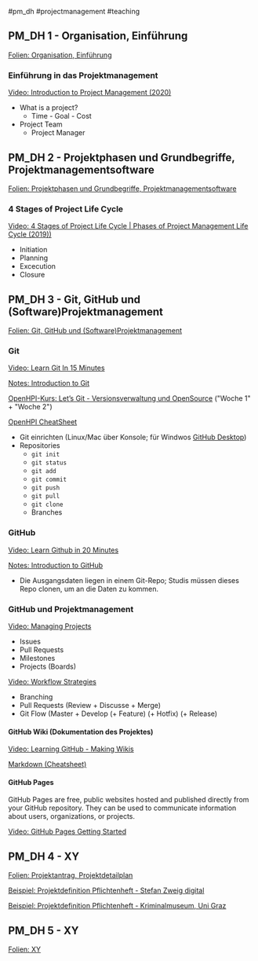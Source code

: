 #pm_dh #projectmanagement #teaching 

## PM_DH 1 - Organisation, Einführung

[Folien: Organisation, Einführung](https://docs.google.com/presentation/d/1dRN373oRK28bFPUaIfzh-N9PKwP5JAR4ZLxnHmT-eiI/edit?usp=sharing)

### Einführung in das Projektmanagement

[Video: Introduction to Project Management (2020)](https://www.youtube.com/watch?v=rBSCvPYGnTc&t=1667s)

* What is a project?
  * Time - Goal - Cost
* Project Team
  * Project Manager

## PM_DH 2 - Projektphasen und Grundbegriffe, Projektmanagementsoftware

[Folien: Projektphasen und Grundbegriffe, Projektmanagementsoftware](https://docs.google.com/presentation/d/18ucIkRPNlM6gsy5Vqe3S_mB0-HHWMgYNKhmPKUKs_pY/edit?usp=sharing)

### 4 Stages of Project Life Cycle

[Video: 4 Stages of Project Life Cycle | Phases of Project Management Life Cycle (2019))](https://www.youtube.com/watch?v=N3N9-RLSbvo)

* Initiation
* Planning
* Excecution
* Closure

## PM_DH 3 - Git, GitHub und (Software)Projektmanagement

[Folien: Git, GitHub und (Software)Projektmanagement](https://docs.google.com/presentation/d/1CtEpMq80aqKTTsGwFFmxbzRFuVQuhR3IKLHQ_bHl-rw/edit?usp=sharing)

### Git

[Video: Learn Git In 15 Minutes](https://www.youtube.com/watch?v=USjZcfj8yxE)

[Notes: Introduction to Git](https://www.notion.so/Introduction-to-Git-ac396a0697704709a12b6a0e545db049)

[OpenHPI-Kurs: Let’s Git - Versionsverwaltung und OpenSource](https://open.hpi.de/courses/git2020/items/3sXmcWVGB2ZXM5m316du2C) ("Woche 1" + "Woche 2")

[OpenHPI CheatSheet](https://github.com/chpollin/Teaching/tree/master/PM/Git/Cheatsheetv3.pdf)

* Git einrichten (Linux/Mac über Konsole; für Windwos [GitHub Desktop](https://desktop.github.com/))
* Repositories
  * `git init`
  * `git status`
  * `git add`
  * `git commit`
  * `git push`
  * `git pull`
  * `git clone`
  * Branches

### GitHub

[Video: Learn Github in 20 Minutes](https://www.youtube.com/watch?v=USjZcfj8yxE)

[Notes: Introduction to GitHub](https://www.notion.so/Introduction-to-GitHub-202af6f64bbd4299b15f238dcd09d2a7)

* Die Ausgangsdaten liegen in einem Git-Repo; Studis müssen dieses Repo clonen, um an die Daten zu kommen. 

### GitHub und Projektmanagement

[Video: Managing Projects](https://www.youtube.com/watch?v=nI5VdsVl0FM)

* Issues
* Pull Requests
* Milestones
* Projects (Boards)

[Video: Workflow Strategies](https://www.youtube.com/watch?v=aJnFGMclhU8)

* Branching
* Pull Requests (Review + Discusse + Merge) 
* Git Flow (Master + Develop (+ Feature) (+ Hotfix) (+ Release)

#### GitHub Wiki (Dokumentation des Projektes)

[Video: Learning GitHub - Making Wikis](https://www.youtube.com/watch?v=bnMl0d-RcPQ)

[Markdown (Cheatsheet)](https://github.com/adam-p/markdown-here/wiki/Markdown-Cheatsheet)

#### GitHub Pages

GitHub Pages are free, public websites hosted and published directly from your GitHub repository. They can be used to communicate information about users, organizations, or projects.

[Video: GitHub Pages Getting Started](https://www.youtube.com/watch?v=RaKX4A5EiQo)

## PM_DH 4 - XY

[Folien: Projektantrag, Projektdetailplan](https://docs.google.com/presentation/d/1TeztL5tN1GimbQWPMkDsSkXJ4nYQy_qFPBAKTZ1o77Q/edit?usp=sharing)

[Beispiel: Projektdefinition Pflichtenheft - Stefan Zweig digital](https://docs.google.com/document/d/1KNq_i1ljKNUE9MnoklJKrWYsap9ZRapOaRh1Tt9-E14/edit?usp=sharing)

[Beispiel: Projektdefinition Pflichtenheft - Kriminalmuseum, Uni Graz](https://docs.google.com/document/d/1EO3QIWx1ItTOoe52jdi0oVgYQcHQLv8voM3DcLbmDpI/edit?usp=sharing)

## PM_DH 5 - XY

[Folien: XY](https://docs.google.com/presentation/d/1JjjR_ApAKIv27Hf_4X70RBJSrKeF8a_H-qE7tXzFND4/edit?usp=sharing)
